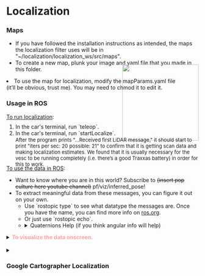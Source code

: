 # Localization

### Maps
* If you have followed the installation instructions as intended, the maps the localization filter uses will be in "~/localization/localization_ws/src/maps".
* To create a new map, plunk your image and yaml file that you made in this folder.
<div align="right" style="margin-top:-35px;">
<img src="/img/yourMap.png" width=200px/>
</div>
<div style="margin-top:-165px;">
<li>To use the map for localization, modify the mapParams.yaml file <br>(it’ll be obvious, trust me). You may need to chmod it to edit it.</li></div>

### Usage in ROS
<u>To run localization</u>:
<div style="margin-top: -5px;">
<ol type="1">
  <li>In the car's terminal, run `teleop`.</li>
  <li>In the car's terminal, run `startLocalize`.<br>
  <font size="2">After the program prints "…Received first LiDAR message," it should start to print "iters per sec: 20  possible: 21" to confirm that it is getting scan data and making localization estimates. We found that it is usually necessary for the vesc to be running completely (i.e. there’s a good Traxxas battery) in order for this to work.</font></li>
</ol>
</div>

<div style="margin-top: -20px;">
<u>To use the data in ROS</u>:
<div style="margin-top: 10px;">
<ul>
<li>Want to know where you are in this world? Subscribe to <del>(insert pop culture here youtube channel)</del> pf/viz/inferred_pose!</li>
<li>To extract meaningful data from these messages, you can figure it out on your own.
  <ul>
  <li> Use `rostopic type` to see what datatype the messages are. Once you have the name, you can find more info on <a href=http://docs.ros.org/api/geometry_msgs/html/index-msg.html>ros.org</a>.</li>
  <li> Or just use `rostopic echo`.</li>
  <li> <details><summary>Quaternions Help (if you think angular info will help)</summary>
You may have noticed the rotations are encoded in quaternions. Why? I really don’t know, but it allows us to track the car’s rotation from -2π to 2π. If you care to amuse yourself for a few minutes, feel free to look up quaternions and derive the conversion back to an angle. Otherwise, if y’all just need to get this racecar up and running, here’s <details><summary>a little converter function:</summary>
```python
import math
. . .
def quatToAng2D(quat):
    dc=2*math.acos(quat.w)
    ds=2*math.asin(quat.z)
    if ds>0:
        if dc<math.pi:
            ang=ds
        else:
            ang=dc
    else:
        if dc<math.pi:
            ang=ds
        else:
            ang=-dc
    return ang
```
Or to use the ROS’s built-in transformations:
```python
from tf.transformations import euler_from_quaternion
. . .
def quatToAng3D(quat):
    euler = euler_from_quaternion((quat.x,quat.y,quat.z,quat.w))
    return euler
```
For reference, roll = `euler[0]`, pitch = `euler[1]`, yaw = `euler[2]`, and yaw is rotation about the z-axis (equivalent to `ang` in the previous function).

</details></details></li></li></ul></div></div>


<details><summary><font color=#FFA0A0><b>To visualize the data onscreen.</b></font></summary>
<div style="margin-top: 10px;">
<ol type="1" start=1>
  <li>In the computer's terminal, run `rviz`.</li>
  <li>&nbsp;<div style="margin-top: -25px;"><details><summary>In rviz, add the /map, /scan, and /pf/viz/particles topics. </summary>
    <ol type="a">
    <li>In rviz, press "add". </li>
    <li>In the popup, go to the "By topic" tab and select "LaserScan" from the "\scan" topic, and hit the "ok".<br>
    <img src="/img/localize_topics_rviz.png" width=350px/></li>
    <li>Repeat for each topic.</li>
    </ol>
  </details></div></li>
  <li>&nbsp;<div style="margin-top: -25px;"><details><summary>The car likely does not know where it is starting on the map. Give it an estimate of where it is using the "2D Pose Estimate" tool.</summary>
    <img src="/img/localize_pose_rviz.png" width=350px/><br>
    Click on the map for position, drag for orientation.
  </details></div></li>
  <li>&nbsp;<div style="margin-top: -25px;"><details><summary>Don’t like your view locked to (0,0,0)? Make it follow the car by changing your frame to something on the car.</summary>
    <img src="/img/rviz_target_frame.png" width=650px/>
    <ol type="a">
    <li>First use the "Focus Camera" tool and click near the pose estimates (red arrows) to center the view on the car initially.</li>
    <li>Then change "Target Frame" to something on the car to keep up with the car’s changes in position. The "laser" (LIDAR) is a good thing to follow.</li>
    </ol>
  </details></div></li> 
</ol>
</div></details><br>

<details><summary><h3>Google Cartographer Localization</h3></summary>
Basically, Chris wrote some stuff, unfortunately, it ended up not being helpful because Google Cartographer is darn dense and we haven't fully figured it out. Either that, or it's just plain wonk. Wonk means bad. Either way, I didn't have the heart to delete Chris's hard work (but I did have the heart to edit it and make it correct as possible), and besides, maybe some really ROS-y or Google-y person will one day find this helpful...<br>
To run localization in Google Cartographer, you won't need an image and an ".yaml" file, but rather this diddly doo-dad called a ".pbstream" file. Here's how you get this thing:
  
1. `cd` into the folder you want your ".pbstream" stored.
2. Run `roslaunch cartographer_ros offline_racecar_2d.launch bag_filenames:=${HOME}/bagfiles/<your_rosbag_name>.bag`<br>
&ensp; Warning: this will pull up an rviz window, so whoops if you're ssh-ed in.<br>
3. Wait for the bag to finish playing, then watch the terminal and wait until it's done "optimizing".
Now you wanna localize. Here's how you do something like that (though it also tries to make another map, which is concerning; maybe you need to modify one of the config files to include `max_submaps_to_keep = 3`, as the [Google Cartographer website](https://google-cartographer-ros.readthedocs.io/en/latest/going_further.html) suggests):
4. Run the localization by entering the following `roslaunch cartographer_ros demo_racecar_2d_localization.launch \ load_state_filename:=${HOME}/<path_to_file>/<my_file_name>.pbstream`.
5. We don't really know where to get pose data. And if you wanted to give the program pose estimated, good stinkin' luck, buddy. The best we can offer is intercepting stuff sent across the "tf" topic. While the localization is running, enter `rostopic echo tf`. The "base_link" frame may have relevant data.

<h4> Change log (how did we concoct some of those launch and configuration files):</h4>
1. Copy the launch file demo_backpack_2d_localization.launch and rename it by entering `cp demo_backpack_2d_localization.launch demo_racecar_2d_localization.launch`.
&ensp; Within this new file change robot_description to "$(find xacro)/xacro '$(find racecar_description)/urdf/racecar.xacro'")"
&ensp; Configuration_basename becomes racecar_2d_localization.lua
&ensp; Don't remap from "echoes". Instead:
&ensp; Remap from /odom to /vesc/odom
&ensp; Remap from imu to /imu/data
2. Delete the robag node.

3. First, enter `cp offline_backpack_2d.launch offline_racecar_2d.launch`
Also, change the "configuration_basename" argument from backpack_2d.lua to racecar_2d.lua
Delete the "urdf_basename" parameter entirely.
Don't remap from "echoes". Instead:
remap from /odom to /vesc/odom
remap from imu to /imu/data
</details>
